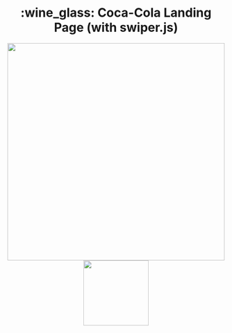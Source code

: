 <h1 align="center" style>:wine_glass: Coca-Cola Landing Page (with swiper.js)</h1>
<p align="center">
  <img src="https://github.com/andersonalexdurante/HTML-CSS-JS-Resposive-Projects/blob/master/Coca-Cola/.github/coca-web.gif" width="500px" >
  <img src="https://github.com/andersonalexdurante/HTML-CSS-JS-Resposive-Projects/blob/master/Coca-Cola/.github/coca-cola-landing-page.gif" width="150px" >
</p>


